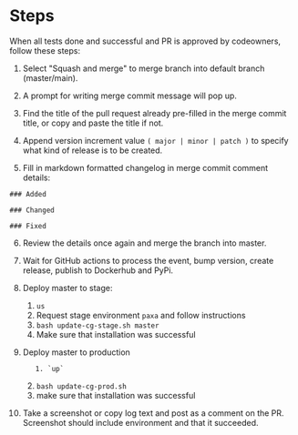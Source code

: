 # Steps

When all tests done and successful and PR is approved by codeowners, follow these steps:

1. Select "Squash and merge" to merge branch into default branch (master/main).


2. A prompt for writing merge commit message will pop up.


3. Find the title of the pull request already pre-filled in the merge commit title, or copy and paste 
the title if not.


4. Append version increment value `( major | minor | patch )` to specify what kind of release is to be created.


5. Fill in markdown formatted changelog in merge commit comment details:

` ### Added `

` ### Changed `

` ### Fixed `

6. Review the details once again and merge the branch into master.


7. Wait for GitHub actions to process the event, bump version, create release, publish to Dockerhub and PyPi.


8. Deploy master to stage:

    1. `us`
    2. Request stage environment `paxa` and follow instructions
    3. `bash update-cg-stage.sh master`
    4. Make sure that installation was successful
   

9. Deploy master to production

          1. `up`
     2. `bash update-cg-prod.sh`
     3. make sure that installation was successful


11. Take a screenshot or copy log text and post as a comment on the PR. Screenshot should include environment and that it succeeded.

